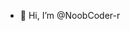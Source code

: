 - 👋 Hi, I’m @NoobCoder-r

<!---
NoobCoder-r/NoobCoder-r is a ✨ special ✨ repository because its `README.md` (this file) appears on your GitHub profile.
You can click the Preview link to take a look at your changes.
--->
